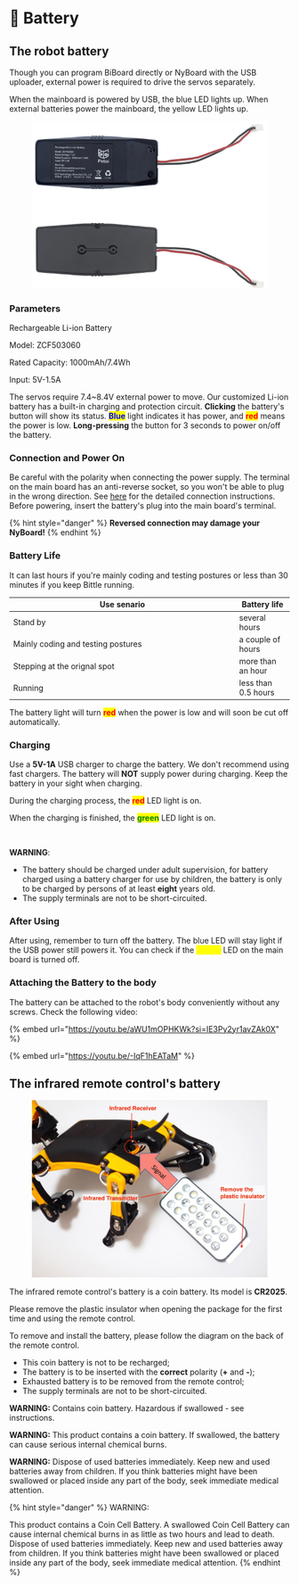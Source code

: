 # 🔋 Battery

## The robot battery&#x20;

Though you can program BiBoard directly or NyBoard with the USB uploader, external power is required to drive the servos separately.&#x20;

When the mainboard is powered by USB, the blue LED lights up. When external batteries power the mainboard, the yellow LED lights up.

<figure><img src="../.gitbook/assets/image (404).png" alt=""><figcaption></figcaption></figure>

### Parameters

Rechargeable Li-ion Battery

Model: ZCF503060

Rated Capacity: 1000mAh/7.4Wh

Input: 5V-1.5A

The servos require 7.4\~8.4V external power to move. Our customized Li-ion battery has a built-in charging and protection circuit. **Clicking** the battery's button will show its status. <mark style="color:blue;">**Blue**</mark> light indicates it has power, and <mark style="color:red;">**red**</mark> means the power is low. **Long-pressing** the button for 3 seconds to power on/off the battery.  &#x20;

### Connection and Power On

Be careful with the polarity when connecting the power supply. The terminal on the main board has an anti-reverse socket, so you won't be able to plug in the wrong direction.  See [here](https://bittle.petoi.com/4-Assemble-The-Frame#4.2.7-battery) for the detailed connection instructions. Before powering, insert the battery's plug into the main board's terminal.&#x20;

{% hint style="danger" %}
**Reversed connection may damage your NyBoard!**
{% endhint %}

### Battery Life

It can last hours if you're mainly coding and testing postures or less than 30 minutes if you keep Bittle running.&#x20;

<table><thead><tr><th width="392.3333333333333">Use senario</th><th>Battery life</th></tr></thead><tbody><tr><td>Stand by</td><td>several hours</td></tr><tr><td>Mainly coding and testing postures</td><td>a couple of hours</td></tr><tr><td>Stepping at the orignal spot</td><td>more than an hour</td></tr><tr><td>Running</td><td>less than 0.5 hours </td></tr></tbody></table>

The battery light will turn <mark style="color:red;">**red**</mark> when the power is low and will soon be cut off automatically.&#x20;

### Charging

Use a **5V-1A** USB charger to charge the battery. We don't recommend using fast chargers. The battery will **NOT** supply power during charging. Keep the battery in your sight when charging.&#x20;

During the charging process, the <mark style="color:red;">**red**</mark> LED light is on.&#x20;

When the charging is finished, the <mark style="color:green;">**green**</mark> LED light is on.

<figure><img src="../.gitbook/assets/Battery充电.jpg" alt=""><figcaption></figcaption></figure>

**WARNING**:&#x20;

* The battery should be charged under adult supervision, for battery charged using a battery charger for use by children, the battery is only to be charged by persons of at least **eight** years old.
* The supply terminals are not to be short-circuited.

### After Using

After using, remember to turn off the battery. The blue LED will stay light if the USB power still powers it. You can check if the <mark style="color:yellow;">**yellow**</mark> LED on the main board is turned off.&#x20;

### Attaching the Battery to the body

The battery can be attached to the robot's body conveniently without any screws. Check the following video:

{% embed url="https://youtu.be/aWU1mOPHKWk?si=IE3Py2yr1avZAk0X" %}

{% embed url="https://youtu.be/-IqF1hEATaM" %}

## The infrared remote control's battery

<figure><img src="../.gitbook/assets/IRnotes.jpeg" alt=""><figcaption></figcaption></figure>

The infrared remote control's battery is a coin battery. Its model is **CR2025**.

Please remove the plastic insulator when opening the package for the first time and using the remote control.

To remove and install the battery, please follow the diagram on the back of the remote control.

* This coin battery is not to be recharged;
* The battery is to be inserted with the **correct** polarity (**+** and **-**);
* Exhausted battery is to be removed from the remote control;&#x20;
* The supply terminals are not to be short-circuited.

**WARNING:** Contains coin battery. Hazardous if swallowed - see instructions.

**WARNING:** This product contains a coin battery. If swallowed, the battery can cause serious internal chemical burns.

**WARNING:** Dispose of used batteries immediately. Keep new and used batteries away from children. If you think batteries might have been swallowed or placed inside any part of the body, seek immediate medical attention.

{% hint style="danger" %}
WARNING:

This product contains a Coin Cell Battery. A swallowed Coin Cell Battery can cause internal chemical burns in as little as two hours and lead to death. Dispose of used batteries immediately. Keep new and used batteries away from children. If you think batteries might have been swallowed or placed inside any part of the body, seek immediate medical attention.
{% endhint %}
